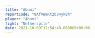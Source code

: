 ```yaml
---
title: "Abumi"
reportCode: "9AfVWmKt2b34yk8h"
player: "Abumi"
fight: "Netherspite"
date: 2021-10-09T12:54:48.063000+00:00
---
```

